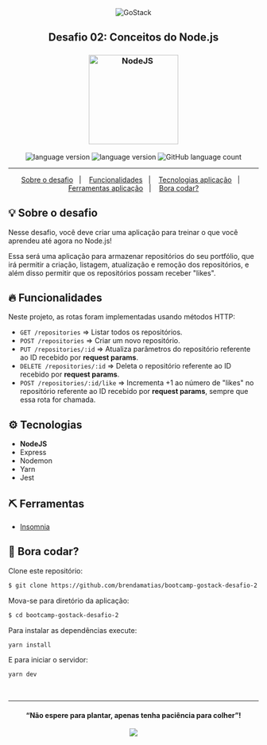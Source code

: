 <div align="center">
  <img alt="GoStack"
    src="https://storage.googleapis.com/golden-wind/bootcamp-gostack/header-desafios.png"
  />
</div>

<h2 align="center">
   Desafio 02: Conceitos do Node.js
</h2>

<h3 align="center">
  <img alt="NodeJS" 
    src="https://arrayoutofindex.files.wordpress.com/2017/06/node.png" width="180px"/>
</h3>

<p align="center">
  <img alt="language version" src="https://img.shields.io/badge/Node-v_13.11.0-339933?logo=node.js">
  <img alt="language version" src="https://img.shields.io/badge/Yarn-v_1.22.4-2C8EBB?logo=Yarn">
  <img alt="GitHub language count" src="https://img.shields.io/github/languages/count/Fred-Reis/challenge_backEnd-01_GoStack-v2">

</p>

<hr/>

<p align="center">
  <a href="#">Sobre o desafio</a>&nbsp;&nbsp;&nbsp;|&nbsp;&nbsp;&nbsp;
  <a href="#">Funcionalidades</a>&nbsp;&nbsp;&nbsp;|&nbsp;&nbsp;&nbsp;
  <a href="#">Tecnologias aplicação</a>&nbsp;&nbsp;&nbsp;|&nbsp;&nbsp;&nbsp;
  <a href="#">Ferramentas aplicação</a>&nbsp;&nbsp;&nbsp;|&nbsp;&nbsp;&nbsp;
  <a href="#">Bora codar?</a>
</p>


## 💡 Sobre o desafio

Nesse desafio, você deve criar uma aplicação para treinar o que você aprendeu até agora no Node.js!

Essa será uma aplicação para armazenar repositórios do seu portfólio, que irá permitir a criação, listagem, atualização e remoção dos repositórios, e além disso permitir que os repositórios possam receber "likes".



## 🔥 Funcionalidades

Neste projeto, as rotas foram implementadas usando métodos HTTP:
* `GET /repositories` => Listar todos os repositórios.
* `POST /repositories` => Criar um novo repositório.
* `PUT /repositories/:id` => Atualiza parâmetros do repositório referente ao ID recebido por __request params__.
* `DELETE /repositories/:id` => Deleta o repositório referente ao ID recebido por __request params__.
* `POST /repositories/:id/like` => Incrementa +1 ao número de "likes" no repositório referente ao ID recebido por __request params__, sempre que essa rota for chamada.

## ⚙️ Tecnologias

* __NodeJS__
* Express
* Nodemon
* Yarn
* Jest

## ⛏ Ferramentas

* [Insomnia](https://insomnia.rest/download/)


## :rocket: Bora codar?

Clone este repositório:

```bash
$ git clone https://github.com/brendamatias/bootcamp-gostack-desafio-2
```

Mova-se para diretório da aplicação:

```bash
$ cd bootcamp-gostack-desafio-2
```

Para instalar as dependências execute:

```bash
yarn install
```

E para iniciar o servidor:

```bash
yarn dev
```

<br/>

---

<h4 align="center">
  “Não espere para plantar, apenas tenha paciência para colher”!
</h4>

<p align="center">
  <a alt="Brenda" href="https://www.linkedin.com/in/brenda-matias/">
    <img src="https://img.shields.io/badge/LinkedIn-Brenda_Matias-0077B5?logo=linkedin"/>
  </a>
</p>
